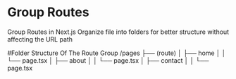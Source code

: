 # Group Routes 
Group Routes in Next.js Organize file into folders for better structure without affecting the URL path

#Folder Structure Of The Route Group
/pages
  ├── (route)
  │    ├── home
  │    │    └── page.tsx
  │    ├── about
  │    │    └── page.tsx
  │    ├── contact
  │    │    └── page.tsx
  
